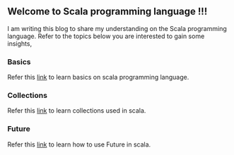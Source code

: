 ## Welcome to Scala programming language !!!

I am writing this blog to share my understanding on the Scala programming language. Refer to the topics below you are interested to gain some insights,

### Basics

Refer this [link](https://github.com/nvenkatp/scala/basics/README.md) to learn basics on scala programming language.

### Collections

Refer this [link](https://github.com/nvenkatp/scala/collections/README.md) to learn collections used in scala.

### Future

Refer this [link](https://github.com/nvenkatp/scala/future/README.md) to learn how to use Future in scala.
